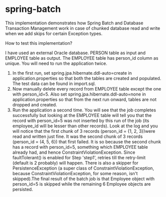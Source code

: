 # spring-batch

This implementation demonstrates how Spring Batch and Database Transaction Management work in case of chunked database read and write when we add skips for certain Exception types.

How to test this implementation?

I have used an external Oracle database. PERSON table as input and EMPLOYEE table as output. The EMPLOYEE table has person_id column as unique. 
You will need to run the application twice.
1. In the first run, set spring.jpa.hibernate.ddl-auto=create in application.properties so that both the tables are created and populated. The test data can be found in import.sql.
2. Now manually delete every record from EMPLOYEE table except the one with person_id=5. Also set spring.jpa.hibernate.ddl-auto=none in application.properties so that from the next run onward, tables are not dropped and created.
3. Run the application a second time. You will see that the job completes successfully but looking at the EMPLOYEE table will tell you that the record with person_id=5 was not inserted by this run of the job (its employee_id will be lesser than other records). Look at the log and you will notice that the first chunk of 3 records (person_id = {1, 2, 3})were read and written just fine. It was the second chunk of 3 records (person_id = (4, 5, 6}) that first failed. It is so because the second chunk has a record with person_id=5, something which EMPLOYEE table already had, and hence ConstraintViolationException.
Since faultTolerant() is enabled for Step 'step1', retries till the retry-limit (default is 2 probably) will happen. There is also a skipper for PersistenceException (a super class of ConstraintViolationException, because ConstraintViolationException, for some reason, isn't skipped).The final result of the batch job is that Employee object with person_id=5 is skipped while the remaining 6 Employee objects are persisted. 